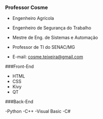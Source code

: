 ### Professor Cosme

- Engenheiro Agrícola 
- Engenheiro de Segurança do Trabalho
- Mestre de Eng. de Sistemas e Automação 
- Professor de TI do SENAC/MG

- E-mail: cosme.teixeira@gmail.com

###Front-End

- HTML 
- CSS
- Kivy
- QT

###Back-End

-Python 
-C++
-Visual Basic
-C#
